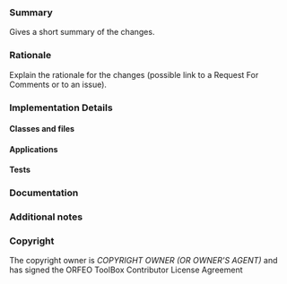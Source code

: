 ### Summary

Gives a short summary of the changes.

### Rationale

Explain the rationale for the changes (possible link to a Request For Comments or to an issue).

### Implementation Details

#### Classes and files

<!--- Give an overview of the implementation: main changes made to classes, files and modules. Do not paste complete diff, as it is available in the merge request already. -->

#### Applications

<!--- Describe any changes made to existing applications, or new applications that have been added. -->

#### Tests

<!--- Describe the testing strategy for new features. -->

### Documentation

<!--- List or link documentation modifications that were made (doxygen, example, Software Guide, application documentation, CookBook). -->

### Additional notes

<!--- List remaining open issues if any, and additional notes. -->

### Copyright

The copyright owner is *COPYRIGHT OWNER (OR OWNER'S AGENT)* and has signed the ORFEO ToolBox Contributor License Agreement
